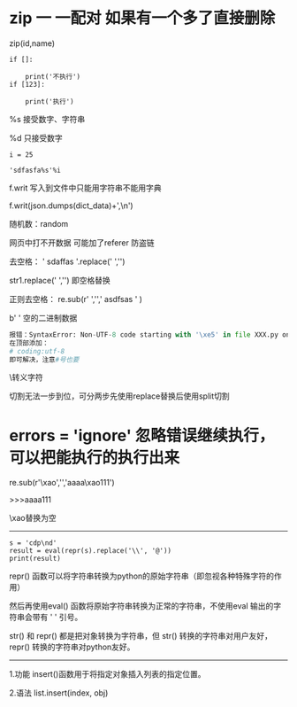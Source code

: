 # zip		一 一配对	如果有一个多了直接删除

zip(id,name)



```
if []:

	print('不执行')
if [123]:

	print('执行')
```

  

%s		接受数字、字符串

%d		只接受数字

```
i = 25

'sdfasfa%s'%i
```



f.writ		写入到文件中只能用字符串不能用字典

f.writ(json.dumps(dict_data)+',\n')



随机数：random



网页中打不开数据 	可能加了referer	 防盗链



去空格： 		  	'     sdaffas         '.replace(' ','')

str1.replace(' ','')				即空格替换

正则去空格：		re.sub(r' ','','        asdfsas          ' )



b' '			空的二进制数据



```python
报错：SyntaxError: Non-UTF-8 code starting with '\xe5' in file XXX.py on line XX,
在顶部添加：
# coding:utf-8
即可解决，注意#号也要
```

\转义字符

切割无法一步到位，可分两步先使用replace替换后使用split切割



# errors = 'ignore'		忽略错误继续执行，可以把能执行的执行出来

re.sub(r'\xao','','aaaa\xao111')

\>>>aaaa111

\xao替换为空



---------------------

```
s = 'cdp\nd'
result = eval(repr(s).replace('\\', '@'))
print(result)
```

repr() 函数可以将字符串转换为python的原始字符串（即忽视各种特殊字符的作用）

然后再使用eval() 函数将原始字符串转换为正常的字符串，不使用eval 输出的字符串会带有 ' ' 引号。

str() 和 repr() 都是把对象转换为字符串，但 str() 转换的字符串对用户友好， repr() 转换的字符串对python友好。

--------------------



1.功能 insert()函数用于将指定对象插入列表的指定位置。 

2.语法 list.insert(index, obj) 
